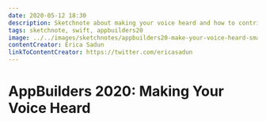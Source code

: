 ```yaml
---
date: 2020-05-12 18:30
description: Sketchnote about making your voice heard and how to contribute to Swift evolution from AppBuilders 2020 (online conference)
tags: sketchnote, swift, appbuilders20
image: ../../images/sketchnotes/appbuilders20-make-your-voice-heard-small.jpg
contentCreator: Erica Sadun
linkToContentCreator: https://twitter.com/ericasadun
---
```


# AppBuilders 2020: Making Your Voice Heard
